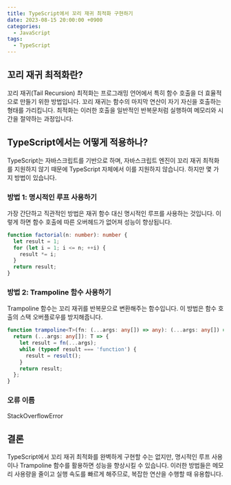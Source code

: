 ```yaml
---
title: TypeScript에서 꼬리 재귀 최적화 구현하기
date: 2023-08-15 20:00:00 +0900
categories:
  - JavaScript
tags:
  - TypeScript
---
```


## 꼬리 재귀 최적화란?

꼬리 재귀(Tail Recursion) 최적화는 프로그래밍 언어에서 특히 함수 호출을 더 효율적으로 만들기 위한 방법입니다. 꼬리 재귀는 함수의 마지막 연산이 자기 자신을 호출하는 형태를 가리킵니다. 최적화는 이러한 호출을 일반적인 반복문처럼 실행하여 메모리와 시간을 절약하는 과정입니다.

## TypeScript에서는 어떻게 적용하나?

TypeScript는 자바스크립트를 기반으로 하며, 자바스크립트 엔진이 꼬리 재귀 최적화를 지원하지 않기 때문에 TypeScript 자체에서 이를 지원하지 않습니다. 하지만 몇 가지 방법이 있습니다.

### 방법 1: 명시적인 루프 사용하기

가장 간단하고 직관적인 방법은 재귀 함수 대신 명시적인 루프를 사용하는 것입니다. 이렇게 하면 함수 호출에 따른 오버헤드가 없어져 성능이 향상됩니다.

```typescript
function factorial(n: number): number {
  let result = 1;
  for (let i = 1; i <= n; ++i) {
    result *= i;
  }
  return result;
}
```

### 방법 2: Trampoline 함수 사용하기

Trampoline 함수는 꼬리 재귀를 반복문으로 변환해주는 함수입니다. 이 방법은 함수 호출의 스택 오버플로우를 방지해줍니다.

```typescript
function trampoline<T>(fn: (...args: any[]) => any): (...args: any[]) => T {
  return (...args: any[]): T => {
    let result = fn(...args);
    while (typeof result === 'function') {
      result = result();
    }
    return result;
  };
}
```

### 오류 이름

StackOverflowError

## 결론

TypeScript에서 꼬리 재귀 최적화를 완벽하게 구현할 수는 없지만, 명시적인 루프 사용이나 Trampoline 함수를 활용하면 성능을 향상시킬 수 있습니다. 이러한 방법들은 메모리 사용량을 줄이고 실행 속도를 빠르게 해주므로, 복잡한 연산을 수행할 때 유용합니다.